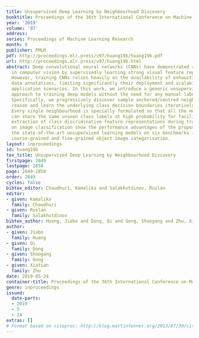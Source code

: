 ```yaml
---
title: Unsupervised Deep Learning by Neighbourhood Discovery
booktitle: Proceedings of the 36th International Conference on Machine Learning
year: '2019'
volume: '97'
address: 
series: Proceedings of Machine Learning Research
month: 0
publisher: PMLR
pdf: http://proceedings.mlr.press/v97/huang19b/huang19b.pdf
url: http://proceedings.mlr.press/v97/huang19b.html
abstract: Deep convolutional neural networks (CNNs) have demonstrated remarkable success
  in computer vision by supervisedly learning strong visual feature representations.
  However, training CNNs relies heavily on the availability of exhaustive training
  data annotations, limiting significantly their deployment and scalability in many
  application scenarios. In this work, we introduce a generic unsupervised deep learning
  approach to training deep models without the need for any manual label supervision.
  Specifically, we progressively discover sample anchored/centred neighbourhoods to
  reason and learn the underlying class decision boundaries iteratively and accumulatively.
  Every single neighbourhood is specially formulated so that all the member samples
  can share the same unseen class labels at high probability for facilitating the
  extraction of class discriminative feature representations during training. Experiments
  on image classification show the performance advantages of the proposed method over
  the state-of-the-art unsupervised learning models on six benchmarks including both
  coarse-grained and fine-grained object image categorisation.
layout: inproceedings
id: huang19b
tex_title: Unsupervised Deep Learning by Neighbourhood Discovery
firstpage: 2849
lastpage: 2858
page: 2849-2858
order: 2849
cycles: false
bibtex_editor: Chaudhuri, Kamalika and Salakhutdinov, Ruslan
editor:
- given: Kamalika
  family: Chaudhuri
- given: Ruslan
  family: Salakhutdinov
bibtex_author: Huang, Jiabo and Dong, Qi and Gong, Shaogang and Zhu, Xiatian
author:
- given: Jiabo
  family: Huang
- given: Qi
  family: Dong
- given: Shaogang
  family: Gong
- given: Xiatian
  family: Zhu
date: 2019-05-24
container-title: Proceedings of the 36th International Conference on Machine Learning
genre: inproceedings
issued:
  date-parts:
  - 2019
  - 5
  - 24
extras: []
# Format based on citeproc: http://blog.martinfenner.org/2013/07/30/citeproc-yaml-for-bibliographies/
---
```

